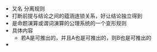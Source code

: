 - 又名 分离规则
- 打断前提与结论之间的蕴涵连锁关系，好让结论独立得到
- 是命题演算或谓词演算的公理系统的一个变形规则
- 具体内容
	- 若A是可推出的，并且A也是可推出的，则B也是可推出的
-